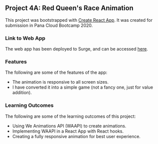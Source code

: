 ## Project 4A: Red Queen's Race Animation

This project was bootstrapped with [Create React App](https://github.com/facebook/create-react-app). It was created for submission in Pana Cloud Bootcamp 2020.

### Link to Web App

The web app has been deployed to Surge, and can be accessed [here](https://waapi-with-hooks.surge.sh/).

### Features

The following are some of the features of the app:
- The animation is responsive to all screen sizes.
- I have converted it into a simple game (not a fancy one, just for value addition).

### Learning Outcomes

The following are some of the learning outcomes of this project:
- Using We Animations API (WAAPI) to create animations.
- Implementing WAAPI in a React App with React hooks.
- Creating a fully responsive animation for best user experience.
